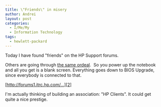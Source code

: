 ```yaml
---
title: \"Friends\" in misery
author: Andrei
layout: post
categories:
  - I/Me/My
  - Information Technology
tags:
  - hewlett-packard
---
```

Today I have found "friends" on the HP Support forums.

Others are going through [the same ordeal][1].  So you power up the notebook and all you get is a blank screen. Everything goes down to BIOS Upgrade, since everybody is connected to that.

[http://forums1.itrc.hp.com/...][2]

I'm actually thinking of building an association: "HP Clients". It could get quite a nice prestige.

 [1]: http://andreineculau.wordpress.com/2007/06/29/computer-free-due-to/
 [2]: http://forums1.itrc.hp.com/service/forums/bizsupport/questionanswer.do?threadId=1142750
